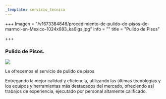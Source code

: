```yaml
---
_template: servicio_tecnico
---
```







+++
Imagen = "/v1673384846/procedimiento-de-pulido-de-pisos-de-marmol-en-Mexico-1024x683_ka6lgs.jpg"
info = ""
title = "Pulido de Pisos"

+++
### Pulido de Pisos.

![](https://res.cloudinary.com/novatec/v1673384885/AdobeStock_316301009_th8h4y.jpg)

Le ofrecemos el servicio de pulido de pisos.

Entregando la mejor calidad y eficiencia, utilizando las últimas tecnologías y los equipos y herramientas más destacados del mercado, ofreciendo así trabajos de experiencia, ejecutado por personal altamente calificado.
